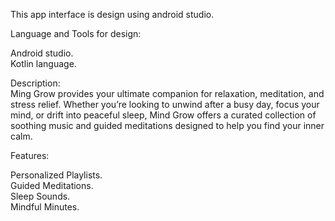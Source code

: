 This app interface is design using android studio.

Language and Tools for design:

Android studio.<br/>
Kotlin language. 


Description:<br/>
Ming Grow provides your ultimate companion for relaxation, meditation, and stress relief. Whether 
you’re looking to unwind after a busy day, focus your mind, or drift into peaceful sleep, Mind Grow
offers a curated collection of soothing music and guided meditations designed to help you find your 
inner calm.<br/>

Features:<br/>

Personalized Playlists.<br/>
Guided Meditations.<br/>
Sleep Sounds.<br/>
Mindful Minutes.


